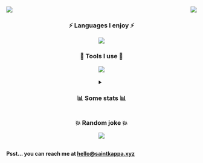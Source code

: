 <h1>
  <img src="https://readme-typing-svg.herokuapp.com?font=Fira+Code&duration=2250&weight=700&size=36&pause=1000&color=FE194D&background=FFFFFF00&vCenter=true&repeat=false&width=435&height=40&lines=Why%2C+hello+there!👋" />
  <img style="float: right;" src="https://dcbadge.vercel.app/api/shield/315531146953752578?theme=discord-inverted" />
</h1>

<div align="center">
  <h3>⚡ Languages I enjoy ⚡</h3>
  <img src="https://skillicons.dev/icons?i=js,ts,html,css,java,py,cpp" />
  <h3>🔧 Tools I use 🔧</h3>
  <img src="https://skillicons.dev/icons?i=nodejs,svelte,nextjs,react,vite,vercel,heroku,express,graphql,electron,git,mongodb,redis,mysql,firebase,supabase,tailwind,threejs,gcp,aws,linux,maven,netlify,bash,cloudflare,docker,figma,idea,vscode,vscode" />
  <br><br>
  
  <details>
    <summary><h3>📊 Some stats 📊</h3></summary>
    <img height="175px" src="https://github-readme-stats.vercel.app/api/top-langs/?username=theSaintKappa&theme=tokyonight&layout=compact&count_private=true" />
    <img height="175px" src="https://github-readme-stats.vercel.app/api?username=theSaintkappa&theme=radical&show_icons=true&count_private=true" />
    <img height="175px" src="https://github-readme-streak-stats.herokuapp.com/?user=theSaintKappa&theme=cobalt&count_private=true" />
    <br><br>
  </details>
  
  <h3>💥 Random joke 💥</h3>
  <img src="https://readme-jokes.vercel.app/api" />
  <br>
</div><br>

<strong>Psst... you can reach me at hello@saintkappa.xyz</strong>
